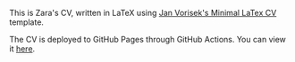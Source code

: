 This is Zara's CV, written in LaTeX using [Jan Vorisek's Minimal LaTex CV](https://github.com/janvorisek/minimal-latex-cv) template.

The CV is deployed to GitHub Pages through GitHub Actions. You can view it [here](https://za-re.github.io/cv/main.pdf).